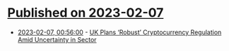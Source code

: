 # [Published on 2023-02-07](index.md)

* [2023-02-07, 00:56:00](https://soylentnews.org/article.pl?sid=23/02/06/0550231&from=rss) - [UK Plans ‘Robust’ Cryptocurrency Regulation Amid Uncertainty in Sector](https://soylentnews.org/article.pl?sid=23/02/06/0550231&from=rss)
